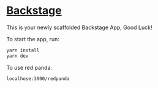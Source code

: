 # [Backstage](https://backstage.io)

This is your newly scaffolded Backstage App, Good Luck!

To start the app, run:

```sh
yarn install
yarn dev
```

To use red panda: 
```
localhose:3000/redpanda
```
